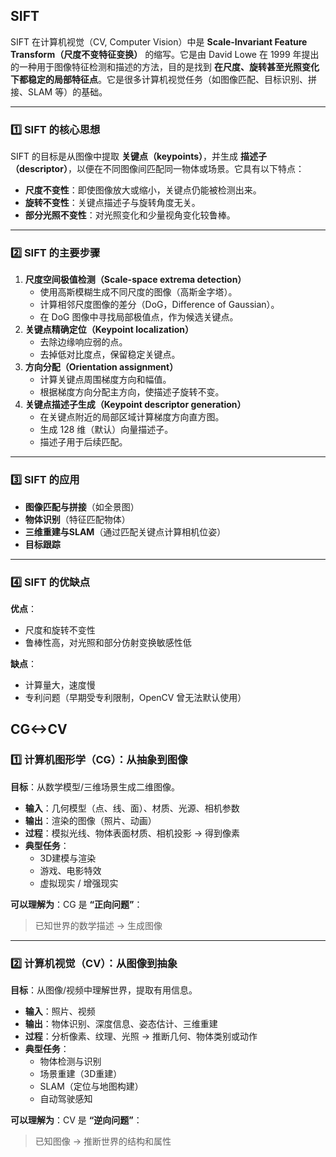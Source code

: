 ## SIFT

SIFT 在计算机视觉（CV, Computer Vision）中是 **Scale-Invariant Feature Transform（尺度不变特征变换）** 的缩写。它是由 David Lowe 在 1999 年提出的一种用于图像特征检测和描述的方法，目的是找到 **在尺度、旋转甚至光照变化下都稳定的局部特征点**。它是很多计算机视觉任务（如图像匹配、目标识别、拼接、SLAM 等）的基础。

------

### 1️⃣ SIFT 的核心思想

SIFT 的目标是从图像中提取 **关键点（keypoints）**，并生成 **描述子（descriptor）**，以便在不同图像间匹配同一物体或场景。它具有以下特点：

- **尺度不变性**：即使图像放大或缩小，关键点仍能被检测出来。
- **旋转不变性**：关键点描述子与旋转角度无关。
- **部分光照不变性**：对光照变化和少量视角变化较鲁棒。

------

### 2️⃣ SIFT 的主要步骤

1. **尺度空间极值检测（Scale-space extrema detection）**
   - 使用高斯模糊生成不同尺度的图像（高斯金字塔）。
   - 计算相邻尺度图像的差分（DoG，Difference of Gaussian）。
   - 在 DoG 图像中寻找局部极值点，作为候选关键点。
2. **关键点精确定位（Keypoint localization）**
   - 去除边缘响应弱的点。
   - 去掉低对比度点，保留稳定关键点。
3. **方向分配（Orientation assignment）**
   - 计算关键点周围梯度方向和幅值。
   - 根据梯度方向分配主方向，使描述子旋转不变。
4. **关键点描述子生成（Keypoint descriptor generation）**
   - 在关键点附近的局部区域计算梯度方向直方图。
   - 生成 128 维（默认）向量描述子。
   - 描述子用于后续匹配。

------

### 3️⃣ SIFT 的应用

- **图像匹配与拼接**（如全景图）
- **物体识别**（特征匹配物体）
- **三维重建与SLAM**（通过匹配关键点计算相机位姿）
- **目标跟踪**

------

### 4️⃣ SIFT 的优缺点

**优点**：

- 尺度和旋转不变性
- 鲁棒性高，对光照和部分仿射变换敏感性低

**缺点**：

- 计算量大，速度慢
- 专利问题（早期受专利限制，OpenCV 曾无法默认使用）

## CG<->CV

### 1️⃣ 计算机图形学（CG）：从抽象到图像

**目标**：从数学模型/三维场景生成二维图像。

- **输入**：几何模型（点、线、面）、材质、光源、相机参数
- **输出**：渲染的图像（照片、动画）
- **过程**：模拟光线、物体表面材质、相机投影 → 得到像素
- **典型任务**：
  - 3D建模与渲染
  - 游戏、电影特效
  - 虚拟现实 / 增强现实

**可以理解为**：CG 是 **“正向问题”**：

> 已知世界的数学描述 → 生成图像

------

### 2️⃣ 计算机视觉（CV）：从图像到抽象

**目标**：从图像/视频中理解世界，提取有用信息。

- **输入**：照片、视频
- **输出**：物体识别、深度信息、姿态估计、三维重建
- **过程**：分析像素、纹理、光照 → 推断几何、物体类别或动作
- **典型任务**：
  - 物体检测与识别
  - 场景重建（3D重建）
  - SLAM（定位与地图构建）
  - 自动驾驶感知

**可以理解为**：CV 是 **“逆向问题”**：

> 已知图像 → 推断世界的结构和属性